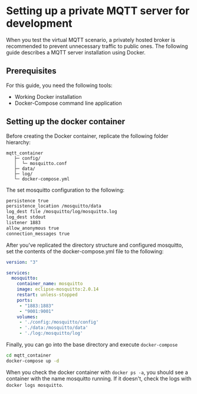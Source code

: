 # Setting up a private MQTT server for development

When you test the virtual MQTT scenario, a privately hosted broker is
recommended to prevent unnecessary traffic to public ones. The following guide
describes a MQTT server installation using Docker.

## Prerequisites

For this guide, you need the following tools:

- Working Docker installation
- Docker-Compose command line application

## Setting up the docker container

Before creating the Docker container, replicate the following folder hierarchy:

``` 
mqtt_container
   ├─ config/
   │  └─ mosquitto.conf
   ├─ data/
   ├─ log/
   └─ docker-compose.yml
```

The set mosquitto configuration to the following:

``` sh
persistence true
persistence_location /mosquitto/data
log_dest file /mosquitto/log/mosquitto.log
log_dest stdout
listener 1883
allow_anonymous true
connection_messages true
```

After you've replicated the directory structure and configured mosquitto, set
the contents of the docker-compose.yml file to the following:

``` yml
version: "3"

services:
  mosquitto:
    container_name: mosquitto
    image: eclipse-mosquitto:2.0.14
    restart: unless-stopped
    ports:
     - "1883:1883"
     - "9001:9001"
    volumes:
     - './config:/mosquitto/config'
     - './data:/mosquitto/data'
     - './log:/mosquitto/log'
```

Finally, you can go into the base directory and execute `docker-compose`

``` sh
cd mqtt_container
docker-compose up -d
```

When you check the docker container with `docker ps -a`, you should see a
container with the name mosquitto running. If it doesn't, check the logs with
`docker logs mosquitto`.
